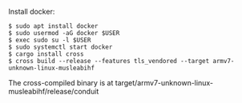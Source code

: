 Install docker:
```
$ sudo apt install docker
$ sudo usermod -aG docker $USER
$ exec sudo su -l $USER
$ sudo systemctl start docker
$ cargo install cross
$ cross build --release --features tls_vendored --target armv7-unknown-linux-musleabihf
```
The cross-compiled binary is at target/armv7-unknown-linux-musleabihf/release/conduit
